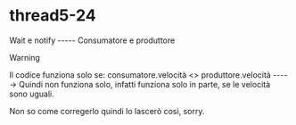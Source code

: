 # thread5-24
Wait e notify ----- Consumatore e produttore


> [!WARNING]
> Il codice funziona solo se:
> consumatore.velocità <> produttore.velocità
> -----> Quindi non funziona solo, infatti funziona solo in parte, se le velocità sono uguali.

Non so come corregerlo quindi lo lascerò così, sorry.
